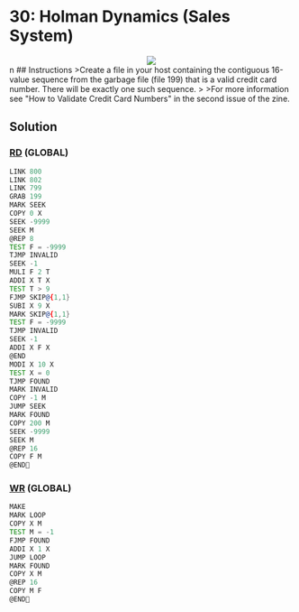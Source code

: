 # 30: Holman Dynamics (Sales System)
<div align='center'><img src='PB032.gif' /></div>
n
## Instructions
>Create a file in your host containing the contiguous 16-value sequence from the garbage file (file 199) that is a valid credit card number. There will be exactly one such sequence.
>
>For more information see "How to Validate Credit Card Numbers" in the second issue of the zine.

## Solution

### [RD](RD.exa) (GLOBAL)
```asm
LINK 800
LINK 802
LINK 799
GRAB 199
MARK SEEK
COPY 0 X
SEEK -9999
SEEK M
@REP 8
TEST F = -9999
TJMP INVALID
SEEK -1
MULI F 2 T
ADDI X T X
TEST T > 9
FJMP SKIP@{1,1}
SUBI X 9 X
MARK SKIP@{1,1}
TEST F = -9999
TJMP INVALID
SEEK -1
ADDI X F X
@END
MODI X 10 X
TEST X = 0
TJMP FOUND
MARK INVALID
COPY -1 M
JUMP SEEK
MARK FOUND
COPY 200 M
SEEK -9999
SEEK M
@REP 16
COPY F M
@END
```

### [WR](WR.exa) (GLOBAL)
```asm
MAKE
MARK LOOP
COPY X M
TEST M = -1
FJMP FOUND
ADDI X 1 X
JUMP LOOP
MARK FOUND
COPY X M
@REP 16
COPY M F
@END
```